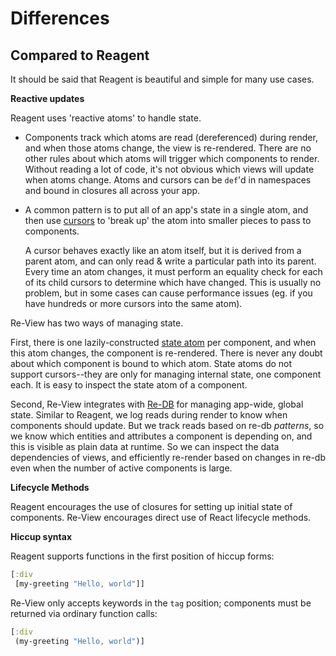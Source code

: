 # Differences

## Compared to Reagent

It should be said that Reagent is beautiful and simple for many use cases.

**Reactive updates**

Reagent uses 'reactive atoms' to handle state.

- Components track which atoms are read (dereferenced) during render, and when those atoms change, the view is re-rendered. There are no other rules about which atoms will trigger which components to render. Without reading a lot of code, it's not obvious which views will update when atoms change. Atoms and cursors can be `def`'d in namespaces and bound in closures all across your app.
- A common pattern is to put all of an app's state in a single atom, and then use [cursors](https://github.com/reagent-project/reagent-cookbook/tree/master/basics/cursors) to 'break up' the atom into smaller pieces to pass to components.

    A cursor behaves exactly like an atom itself, but it is derived from a parent atom, and can only read & write a particular path into its parent. Every time an atom changes, it must perform an equality check for each of its child cursors to determine which have changed. This is usually no problem, but in some cases can cause performance issues (eg. if you have hundreds or more cursors into the same atom).

Re-View has two ways of managing state.

First, there is one lazily-constructed [state atom](getting-started#state-atoms) per component, and when this atom changes, the component is re-rendered. There is never any doubt about which component is bound to which atom. State atoms do not support cursors--they are only for managing internal state, one component each. It is easy to inspect the state atom of a component.

Second, Re-View integrates with [Re-DB](https://www.github.com/mhuebert/re-db) for managing app-wide, global state. Similar to Reagent, we log reads during render to know when components should update. But we track reads based on re-db _patterns_, so we know which entities and attributes a component is depending on, and this is visible as plain data at runtime. So we can inspect the data dependencies of views, and efficiently re-render based on changes in re-db even when the number of active components is large.

**Lifecycle Methods**

Reagent encourages the use of closures for setting up initial state of components. Re-View encourages direct use of React lifecycle methods.

**Hiccup syntax**

Reagent supports functions in the first position of hiccup forms:

```clj
[:div
 [my-greeting "Hello, world"]]
```

Re-View only accepts keywords in the `tag` position; components must be returned via ordinary function calls:

```clj
[:div
 (my-greeting "Hello, world")]
```


